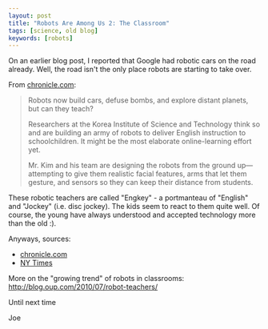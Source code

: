 ```yaml
---
layout: post
title: "Robots Are Among Us 2: The Classroom"
tags: [science, old blog]
keywords: [robots]
---
```



On an earlier blog post, I reported that Google had robotic cars on the road already. Well, the road isn't the only place robots are starting to take over.

From [chronicle.com](http://chronicle.com/article/Robot-Teachers-Are-the-Latest/125102/):

> Robots now build cars, defuse bombs, and explore distant planets, but can they teach?
>
> Researchers at the Korea Institute of Science and Technology think so and are building an army of robots to deliver English instruction to schoolchildren. It might be the most elaborate online-learning effort yet.
>
> Mr. Kim and his team are designing the robots from the ground up—attempting to give them realistic facial features, arms that let them gesture, and sensors so they can keep their distance from students.

<!--
robot teacher
Isn't he cute?
-->

These robotic teachers are called "Engkey" - a portmanteau of "English" and "Jockey" (i.e. disc jockey). The kids seem to react to them quite well. Of course, the young have always understood and accepted technology more than the old :).

Anyways, sources:

* [chronicle.com](http://chronicle.com/article/Robot-Teachers-Are-the-Latest/125102/)
* [NY Times](http://www.nytimes.com/2010/07/11/science/11robotside.html?_r=1&scp=1&sq=engkey&st=cse)

More on the "growing trend" of robots in classrooms: http://blog.oup.com/2010/07/robot-teachers/

Until next time

Joe

